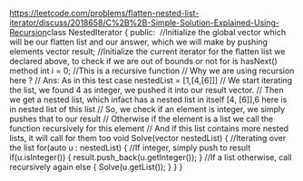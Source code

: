 https://leetcode.com/problems/flatten-nested-list-iterator/discuss/2018658/C%2B%2B-Simple-Solution-Explained-Using-Recursion
​
​
​
class NestedIterator {
public:
​
//Initialize the global vector which will be our flatten list and our answer, which we will make by pushing elements
vector<int> result;
//Initialize the current iterator for the flatten list we declared above, to check if we are out of bounds or not for is hasNext() method
int i = 0;
//This is a recursive function
// Why we are using recursion here ?
// Ans: As in this test case nestedList = [1,[4,[6]]]
// We start iterating the list, we found 4 as integer, we pushed it into our result vector.
// Then we get a nested list, which infact has a nested list in itself [4, [6]],6 here is in nested list of this list
// So, we check if an element is integer, we simply pushes that to our result
// Otherwise if the element is a list we call the function recursively for this element
// And if this list contains more nested lists, it will call for them too
void Solve(vector<NestedInteger> nestedList) {
//Iterating over the list
for(auto u : nestedList) {
//If integer, simply push to result
if(u.isInteger()) {
result.push_back(u.getInteger());
}
//If a list otherwise, call recursively again
else {
Solve(u.getList());
}
}
}